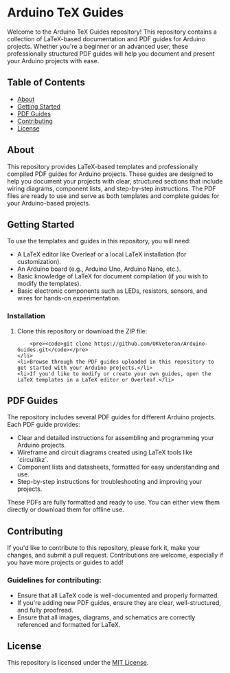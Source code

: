 <!DOCTYPE html>
<html lang="en">
<head>
    <meta charset="UTF-8">
    <meta name="viewport" content="width=device-width, initial-scale=1.0">
    <title>Arduino TeX Guides</title>
</head>
<body>

<h1>Arduino TeX Guides</h1>

<p>Welcome to the Arduino TeX Guides repository! This repository contains a collection of LaTeX-based documentation and PDF guides for Arduino projects. Whether you're a beginner or an advanced user, these professionally structured PDF guides will help you document and present your Arduino projects with ease.</p>

<h2>Table of Contents</h2>
<ul>
    <li><a href="#about">About</a></li>
    <li><a href="#getting-started">Getting Started</a></li>
    <li><a href="#pdfs">PDF Guides</a></li>
    <li><a href="#contributing">Contributing</a></li>
    <li><a href="#license">License</a></li>
</ul>

<h2 id="about">About</h2>
<p>This repository provides LaTeX-based templates and professionally compiled PDF guides for Arduino projects. These guides are designed to help you document your projects with clear, structured sections that include wiring diagrams, component lists, and step-by-step instructions. The PDF files are ready to use and serve as both templates and complete guides for your Arduino-based projects.</p>

<h2 id="getting-started">Getting Started</h2>
<p>To use the templates and guides in this repository, you will need:</p>
<ul>
    <li>A LaTeX editor like Overleaf or a local LaTeX installation (for customization).</li>
    <li>An Arduino board (e.g., Arduino Uno, Arduino Nano, etc.).</li>
    <li>Basic knowledge of LaTeX for document compilation (if you wish to modify the templates).</li>
    <li>Basic electronic components such as LEDs, resistors, sensors, and wires for hands-on experimentation.</li>
</ul>

<h3>Installation</h3>
<ol>
    <li>Clone this repository or download the ZIP file:

        <pre><code>git clone https://github.com/UKVeteran/Arduino-Guides.git</code></pre>
    </li>
    <li>Browse through the PDF guides uploaded in this repository to get started with your Arduino projects.</li>
    <li>If you'd like to modify or create your own guides, open the LaTeX templates in a LaTeX editor or Overleaf.</li>
</ol>

<h2 id="pdfs">PDF Guides</h2>
<p>The repository includes several PDF guides for different Arduino projects. Each PDF guide provides:</p>
<ul>
    <li>Clear and detailed instructions for assembling and programming your Arduino projects.</li>
    <li>Wireframe and circuit diagrams created using LaTeX tools like `circuitikz`.</li>
    <li>Component lists and datasheets, formatted for easy understanding and use.</li>
    <li>Step-by-step instructions for troubleshooting and improving your projects.</li>
</ul>
<p>These PDFs are fully formatted and ready to use. You can either view them directly or download them for offline use.</p>

<h2 id="contributing">Contributing</h2>
<p>If you'd like to contribute to this repository, please fork it, make your changes, and submit a pull request. Contributions are welcome, especially if you have more projects or guides to add!</p>

<h3>Guidelines for contributing:</h3>
<ul>
    <li>Ensure that all LaTeX code is well-documented and properly formatted.</li>
    <li>If you're adding new PDF guides, ensure they are clear, well-structured, and fully proofread.</li>
    <li>Ensure that all images, diagrams, and schematics are correctly referenced and formatted for LaTeX.</li>
</ul>

<h2 id="license">License</h2>
<p>This repository is licensed under the <a href="LICENSE" target="_blank">MIT License</a>.</p>

</body>
</html>
